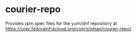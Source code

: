 # courier-repo

Provides rpm spec files for the yum/dnf repository at https://copr.fedorainfracloud.org/coprs/johan/courier-repo/.
